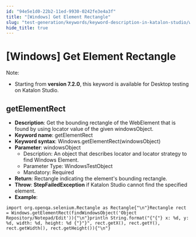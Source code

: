```yaml
---
id: "94e5e1d0-22b2-11ed-9930-0242fe3e4a3f"
title: "[Windows] Get Element Rectangle"
slug: "test-generation/keywords/keyword-description-in-katalon-studio/windows-keywords/windows-get-element-rectangle"
hide_title: true
---
```


# <a id="id_0" class="anchor_top_offset"/><a id="ariaid-title1" class="anchor_top_offset"/>[Windows] Get Element Rectangle

                        
<div xmlns="http://www.w3.org/1999/xhtml" className="note note note_note" id="id_0__id"><span className="note__title">Note:</span> 
  <ul className="ul"><li className="li">
      <p className="p">Starting from <strong className="ph b">version 7.2.0</strong>, this keyword is available for Desktop testing on Katalon Studio.</p>
    </li></ul>
</div>
        

## <a id="id_0__id_1" class="anchor_top_offset"/>getElementRect

                        
<ul xmlns="http://www.w3.org/1999/xhtml" className="ul"><li className="li"> <strong className="ph b">Description</strong>: Get the bounding rectangle of the WebElement that is found by using locator value of the given windowsObject.</li><li className="li"> <strong className="ph b">Keyword name</strong>: getElementRect</li><li className="li"> <strong className="ph b">Keyword syntax</strong>: Windows.getElementRect(windowsObject)</li><li className="li"> <strong className="ph b">Parameter</strong>: windowsObject <ul className="ul"><li className="li">Description: An object that describes locator and locator strategy to find Windows Element.</li><li className="li">Parameter Type: WindowsTestObject</li><li className="li">Mandatory: Required</li></ul>   </li><li className="li"> <strong className="ph b">Return</strong>: Rectangle indicating the element's bounding rectangle.</li><li className="li"> <strong className="ph b">Throw</strong>: <strong className="ph b">StepFailedException</strong> if Katalon Studio cannot find the specified element.</li><li className="li"> <strong className="ph b">Example</strong>:</li></ul> 
            
<pre xmlns="http://www.w3.org/1999/xhtml" className="pre codeblock"><code>import org.openqa.selenium.Rectangle as Rectangle{"\n"}Rectangle rect = Windows.getElementRect(findWindowsObject('Object Repository/Notepad/Edit')){"\n"}println String.format("{"{"} x: %d, y: %d, width: %d, height: %d {"}"}", rect.getX(), rect.getY(), rect.getWidth(), rect.getHeight()){"\n"}</code></pre> 
        
